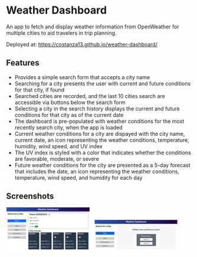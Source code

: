 # Weather Dashboard
An app to fetch and display weather information from OpenWeather for multiple cities to aid travelers in trip planning.

Deployed at: https://costanza13.github.io/weather-dashboard/

## Features
- Provides a simple search form that accepts a city name
- Searching for a city presents the user with current and future conditions for that city, if found
- Searched cities are recorded, and the last 10 cities search are accessible via buttons below the search form
- Selecting a city in the search history displays the current and future conditions for that city as of the current date
- The dashboard is pre-populated with weather conditions for the most recently search city, when the app is loaded
- Current weather conditions for a city are dispayed with the city name, current date, an icon representing the weather conditions, temperature, humidity, wind speed, and UV index
- The UV index is styled with a color that indicates whether the conditions are favorable, moderate, or severe
- Future weather conditions for the city are presented as a 5-day forecast that includes the date, an icon representing the weather conditions, temperature, wind speed, and humidity for each day

## Screenshots
<img src="./assets/images/weather-dashboard.png" width="45%" />&nbsp;&nbsp;
<img src="./assets/images/weather-dashboard-refine.png" width="45%" />
